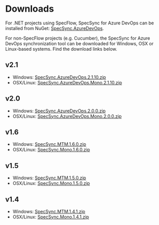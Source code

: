 # Downloads

For .NET projects using SpecFlow, SpecSync for Azure DevOps can be installed from NuGet: [SpecSync.AzureDevOps](https://www.nuget.org/packages/SpecSync.AzureDevOps/).

For non-SpecFlow projects \(e.g. Cucumber\), the SpecSync for Azure DevOps synchronization tool can be downloaded for Windows, OSX or Linux-based systems. Find the download links below.

## v2.1

* Windows: [SpecSync.AzureDevOps.2.1.10.zip](https://www.specsolutions.eu/media/specsync/SpecSync.AzureDevOps.2.1.10.zip)
* OSX/Linux: [SpecSync.AzureDevOps.Mono.2.1.10.zip](https://www.specsolutions.eu/media/specsync/SpecSync.AzureDevOps.Mono.2.1.10.zip)

## v2.0

* Windows: [SpecSync.AzureDevOps.2.0.0.zip](https://www.specsolutions.eu/media/specsync/SpecSync.AzureDevOps.2.0.0.zip)
* OSX/Linux: [SpecSync.AzureDevOps.Mono.2.0.0.zip](https://www.specsolutions.eu/media/specsync/SpecSync.AzureDevOps.Mono.2.0.0.zip)

## v1.6

* Windows: [SpecSync.MTM.1.6.0.zip](https://www.specsolutions.eu/media/specsync/SpecSync.MTM.1.6.0.zip)
* OSX/Linux: [SpecSync.Mono.1.6.0.zip](https://www.specsolutions.eu/media/specsync/SpecSync.Mono.1.6.0.zip)

## v1.5

* Windows: [SpecSync.MTM.1.5.0.zip](https://www.specsolutions.eu/media/specsync/SpecSync.MTM.1.5.0.zip)
* OSX/Linux: [SpecSync.Mono.1.5.0.zip](https://www.specsolutions.eu/media/specsync/SpecSync.Mono.1.5.0.zip)

## v1.4

* Windows: [SpecSync.MTM.1.4.1.zip](https://www.specsolutions.eu/media/specsync/SpecSync.MTM.1.4.1.zip)
* OSX/Linux: [SpecSync.Mono.1.4.1.zip](https://www.specsolutions.eu/media/specsync/SpecSync.Mono.1.4.1.zip)

